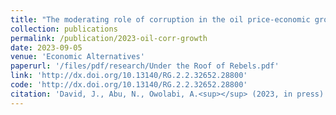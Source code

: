 ```yaml
---
title: "The moderating role of corruption in the oil price-economic growth relationship in an oil-dependent economy: Evidence from Bootstrap ARDL with a Fourier Function"
collection: publications
permalink: /publication/2023-oil-corr-growth
date: 2023-09-05
venue: 'Economic Alternatives'
paperurl: '/files/pdf/research/Under the Roof of Rebels.pdf'
link: 'http://dx.doi.org/10.13140/RG.2.2.32652.28800'
code: 'http://dx.doi.org/10.13140/RG.2.2.32652.28800'
citation: 'David, J., Abu, N., Owolabi, A.<sup></sup> (2023, in press). &quot;The moderating role of corruption in the oil price-economic growth relationship in an oil-dependent economy: Evidence from Bootstrap ARDL with a Fourier Function.&quot; <i>Economic Alternatives</i>. doi:10.13140/RG.2.2.32652.28800'
---
```

